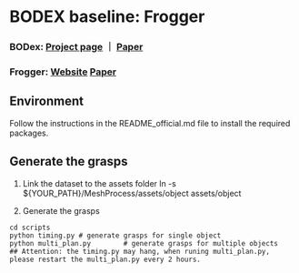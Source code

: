# BODEX baseline: Frogger

### BODex: [Project page](https://pku-epic.github.io/BODex/) ｜ [Paper](https://arxiv.org/abs/2412.16490)

### Frogger: [Website](https://alberthli.github.io/frogger/) [Paper](https://arxiv.org/abs/2302.13687)

## Environment
Follow the instructions in the README_official.md file to install the required packages.

## Generate the grasps

1. Link the dataset to the assets folder
ln -s ${YOUR_PATH}/MeshProcess/assets/object assets/object

1. Generate the grasps
```
cd scripts
python timing.py # generate grasps for single object
python multi_plan.py        # generate grasps for multiple objects
## Attention: the timing.py may hang, when runing multi_plan.py, please restart the multi_plan.py every 2 hours.
```
